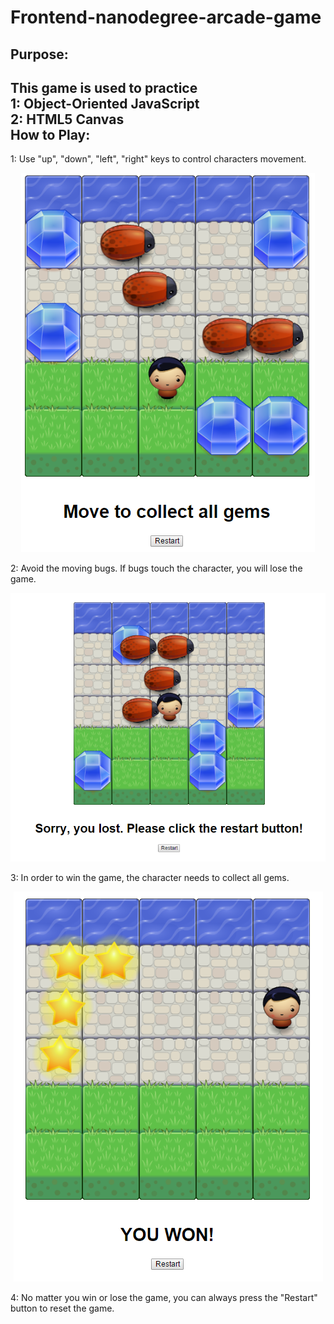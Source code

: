 Frontend-nanodegree-arcade-game
===============================
Purpose: 
-------
This game is used to practice <br/>
1: Object-Oriented JavaScript <br/>
2: HTML5 Canvas <br/>
How to Play:
-----------

1: Use "up", "down", "left", "right" keys to control characters movement.
<p align="center">
  <img src="https://github.com/hermanwu/frontend-nanodegree-arcade-game/blob/master/readme_images/move.PNG?raw=true"/>
</p>
2: Avoid the moving bugs. If bugs touch the character, you will lose the game.
<p align="center">
  <img src="https://github.com/hermanwu/frontend-nanodegree-arcade-game/blob/master/readme_images/lost.PNG?raw=true"/>
</p>
3: In order to win the game, the character needs to collect all gems.
<p align="center">
  <img src="https://github.com/hermanwu/frontend-nanodegree-arcade-game/blob/master/readme_images/won.PNG?raw=true"/>
</p>
4: No matter you win or lose the game, you can always press the "Restart" button to reset the game. 




